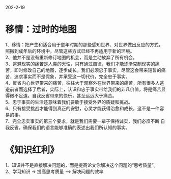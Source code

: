 202-2-19

# 移情：过时的地图
1、移情：把产生和适合用于童年时期的那些感知世界、对世界做出反应的方式，照搬到成年后的环境中，尽管这些方式已经不再适用于新的环境。  
2、他并不是没有重新修订地图的机会，而是主动放弃了所有机会。  
3、逃避现实的痛苦是人类的天性，只有通过自律，我们才能逐渐克制现实的痛苦，即时修改自己的地图，逐步成长。我们必须忠于事实，尽管这会带来短暂的痛苦，追求事实而不是假象，并承受这一切代价，完全忠于事实。  
4、反省内心世界带来的痛苦，往往大于观察外在世界带来的痛苦，所有很多人逃避前者而选择了后者，实际上，认识和忠于事实带给我们的非凡价值，将是痛苦显得微不足道。自我反省带来的快乐，甚至远远大于痛苦。  
5、忠于事实的生活还意味着我们要敢于接受外界的质疑和挑战。  
6、只有接受挑战才能得到真正的安慰，心灵才能获得治愈和成长，这不是一件容易的事。  
7、完全忠实事实的第三个要求，就是我们需要一辈子保持诚实，我们必须不断 自我反省，确保我们的语言能够准确的表述出我们所认知的事实。  


# 《知识红利》
1、知识并不是直接解决问题的，而是提高论文你解决这个问题的“思考质量”。  
2、学习知识 ->  提高思考质量 --> 解决问题的效率  
